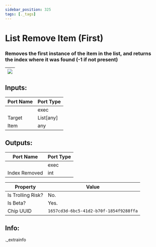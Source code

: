 ```yaml
---
sidebar_position: 325
tags: [._tags]
---
```


# List Remove Item (First)


### Removes the first instance of the item in the list, and returns the index where it was found (-1 if not present)

| ![](https://images-ext-2.discordapp.net/external/MPmIaQzlEPmgGWlgi-WxBBXt0Bjv_zWPkg1y1f_sy3s/https/www.recroomcircuits.com/image/circuit/absolute-value?width=206&height=108) |
|-----|

## Inputs:
| Port Name | Port Type |
|-----------|-----------|
|  | exec |
| Target | List[any] |
| Item | any |

## Outputs:
| Port Name | Port Type |
|-----------|-----------|
|  | exec |
| Index Removed | int | 

| Property  | Value |
|-------------------|-----------|
| Is Trolling Risk? | No. |
| Is Beta? | Yes. |
| Chip UUID | `1657cd3d-6bc5-41d2-b70f-1854f9288ffa` |

## Info:
._extrainfo